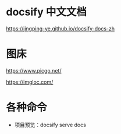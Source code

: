 # docsify 中文文档
https://jingping-ye.github.io/docsify-docs-zh

# 图床
https://www.picgo.net/


https://imgloc.com/

# 各种命令

- 项目预览：docsify serve docs




